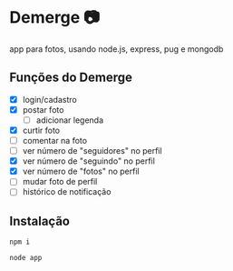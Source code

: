 # Demerge :camera:
app para fotos, usando node.js, express, pug e mongodb

## Funções do Demerge

- [x] login/cadastro
- [x] postar foto
  - [ ] adicionar legenda
- [x] curtir foto
- [ ] comentar na foto
- [ ] ver número de "seguidores" no perfil
- [x] ver número de "seguindo" no perfil
- [x] ver número de "fotos" no perfil
- [ ] mudar foto de perfil
- [ ] histórico de notificação

## Instalação
```
npm i
```
```
node app
```
